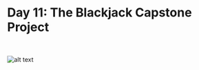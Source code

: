 # Day 11: The Blackjack Capstone Project

<br>

![alt text](https://github.com/marroth2808/100-Days-of-Code-The-Complete-Python-Pro-Bootcamp/blob/main/Day%2011/Blackjack.gif)

